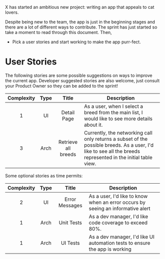 X has started an ambitious new project: writing an app that appeals to cat lovers.

Despite being new to the team, the app is just in the beginning stages and there are a lot of
different ways to contribute. The sprint has just started so take a moment to read through this
document. Then,

* Pick a user stories and start working to make the app purr-fect.

# User Stories

The following stories are some possible suggestions on ways to improve the current app. Developer
suggested stories are also welcome, just consult your Product Owner so they can be added to the
sprint!

| Complexity | Type |        Title        | Description                                                                                                                                                    | 
|:----------:|:----:|:-------------------:|----------------------------------------------------------------------------------------------------------------------------------------------------------------|
|     1      |  UI  |     Detail Page     | As a user, when I select a breed from the main list, I would like to see more details about it.                                                                | 
|     3      | Arch | Retrieve all breeds | Currently, the networking call only returns a subset of the possible breeds.  As a user, I'd like to see all the breeds represented in the initial table view. |

Some optional stories as time permits:

| Complexity | Type |     Title      | Description                                                                     | 
|:----------:|:----:|:--------------:|---------------------------------------------------------------------------------|
|     2      |  UI  | Error Messages | As a user, I'd like to know when an error occurs by seeing an informative alert |
|     1      | Arch |   Unit Tests   | As a dev manager, I'd like code coverage to exceed 80%.                         |
|     1      | Arch |    UI Tests    | As a dev manager, I'd like UI automation tests to ensure the app is working     |
